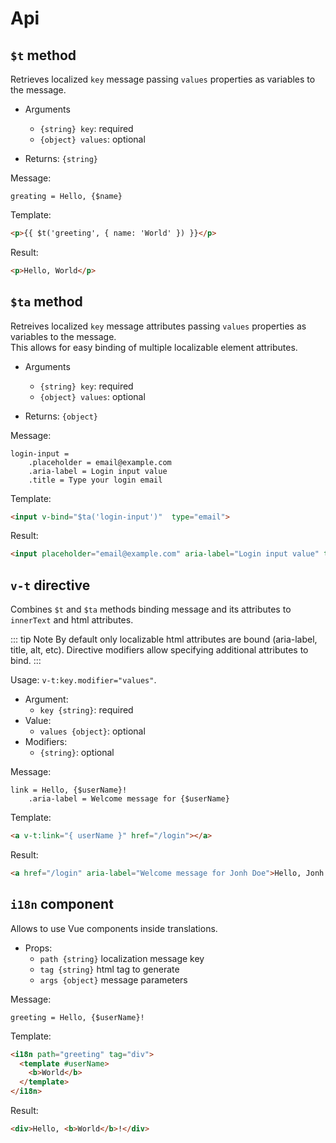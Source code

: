 # Api

## `$t` method

Retrieves localized `key` message passing `values` properties as variables to the message.

* Arguments
  * `{string} key`: required
  * `{object} values`: optional
  
* Returns: `{string}`

Message:
```
greating = Hello, {$name}
```

Template:
```html
<p>{{ $t('greeting', { name: 'World' }) }}</p>
```

Result:
```html
<p>Hello, World</p>
```

## `$ta` method

Retreives localized `key` message attributes passing `values` properties as variables to the message.  
This allows for easy binding of multiple localizable element attributes.

* Arguments
  * `{string} key`: required
  * `{object} values`: optional

* Returns: `{object}`

Message:
```
login-input =
    .placeholder = email@example.com
    .aria-label = Login input value
    .title = Type your login email
```

Template:
```html
<input v-bind="$ta('login-input')"  type="email">
```

Result:
```html
<input placeholder="email@example.com" aria-label="Login input value" title="Type your login email" type="email">
```

## `v-t` directive

Combines `$t` and `$ta` methods binding message and its attributes to `innerText` and html attributes.

::: tip Note
By default only localizable html attributes are bound (aria-label, title, alt, etc). Directive modifiers allow specifying additional attributes to bind.
:::

Usage: `v-t:key.modifier="values"`.

* Argument:
  * `key {string}`: required
* Value:
  * `values {object}`: optional
* Modifiers:
  * `{string}`: optional

Message:
```
link = Hello, {$userName}!
    .aria-label = Welcome message for {$userName}
```

Template:
```html
<a v-t:link="{ userName }" href="/login"></a>
```

Result:
```html
<a href="/login" aria-label="Welcome message for ⁨Jonh Doe⁩">Hello, ⁨Jonh Doe⁩</a>
```

## `i18n` component

Allows to use Vue components inside translations.

* Props:
  * `path {string}` localization message key
  * `tag {string}` html tag to generate
  * `args {object}` message parameters

Message:
```
greeting = Hello, {$userName}!
```

Template:
```html
<i18n path="greeting" tag="div">
  <template #userName>
    <b>World</b>
  </template>
</i18n>
```

Result:
```html
<div>Hello, <b>World</b>!</div>
```
